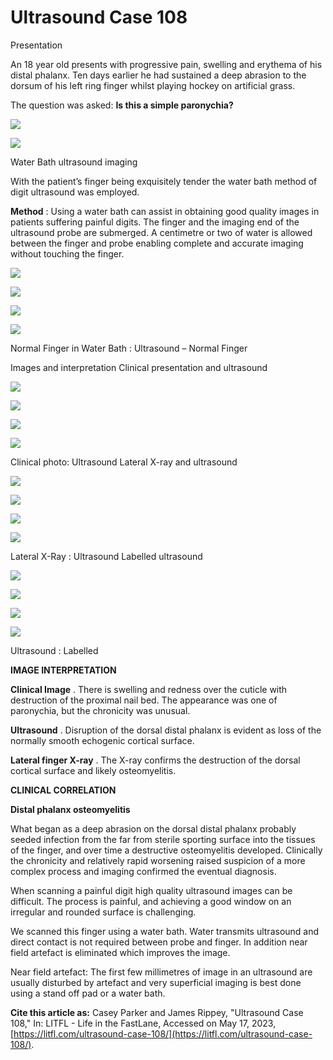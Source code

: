 # Ultrasound Case 108
Presentation


An 18 year old presents with progressive pain, swelling and erythema of his distal phalanx. Ten days earlier he had sustained a deep abrasion to the dorsum of his left ring finger whilst playing hockey on artificial grass.


The question was asked: **Is this a simple paronychia?** 

![](https://litfl.com/wp-content/uploads/2020/09/Ultrasound-108-finger-osteomyelitis.jpeg)

![](https://litfl.com/wp-content/uploads/2020/09/Ultrasound-108-finger-osteomyelitis.jpeg)


Water Bath ultrasound imaging


With the patient’s finger being exquisitely tender the water bath method of digit ultrasound was employed. 



**Method** : Using a water bath can assist in obtaining good quality images in patients suffering painful digits. The finger and the imaging end of the ultrasound probe are submerged. A centimetre or two of water is allowed between the finger and probe enabling complete and accurate imaging without touching the finger.

![](https://litfl.com/wp-content/uploads/2020/09/Ultrasound-case-108-Water-Bath-Normal-Finger-Ultrasound-Normal-Finger.jpg)

![](https://litfl.com/wp-content/uploads/2020/09/Ultrasound-case-108-Water-Bath-Normal-Finger-Ultrasound-Normal-Finger.jpg)

![](https://litfl.com/wp-content/uploads/2020/09/Water-Bath-Ultrasound-Normal-Finger..jpg)

![](https://litfl.com/wp-content/uploads/2020/09/Water-Bath-Ultrasound-Normal-Finger..jpg)


Normal Finger in Water Bath : Ultrasound – Normal Finger

Images and interpretation
Clinical presentation and ultrasound

![](https://litfl.com/wp-content/uploads/2020/09/Ultrasound-case-108-clinical-finger-photo.jpg)

![](https://litfl.com/wp-content/uploads/2020/09/Ultrasound-case-108-clinical-finger-photo.jpg)

![](https://litfl.com/wp-content/uploads/2020/09/Ultrasound-case-108-ultrasound-lateral-001.jpg)

![](https://litfl.com/wp-content/uploads/2020/09/Ultrasound-case-108-ultrasound-lateral-001.jpg)


Clinical photo: Ultrasound
Lateral X-ray and ultrasound

![](https://litfl.com/wp-content/uploads/2020/09/Ultrasound-case-108-x-ray-lateral-001..jpg)

![](https://litfl.com/wp-content/uploads/2020/09/Ultrasound-case-108-x-ray-lateral-001..jpg)

![](https://litfl.com/wp-content/uploads/2020/09/Ultrasound-case-108-ultrasound-lateral-001.jpg)

![](https://litfl.com/wp-content/uploads/2020/09/Ultrasound-case-108-ultrasound-lateral-001.jpg)


Lateral X-Ray : Ultrasound
Labelled ultrasound

![](https://litfl.com/wp-content/uploads/2020/09/Ultrasound-case-108-ultrasound-lateral-001.jpg)

![](https://litfl.com/wp-content/uploads/2020/09/Ultrasound-case-108-ultrasound-lateral-001.jpg)

![](https://litfl.com/wp-content/uploads/2020/09/Ultrasound-case-108-ultrasound-lateral-labelled..jpg)

![](https://litfl.com/wp-content/uploads/2020/09/Ultrasound-case-108-ultrasound-lateral-labelled..jpg)


Ultrasound : Labelled


**IMAGE INTERPRETATION** 



**Clinical Image** . There is swelling and redness over the cuticle with destruction of the proximal nail bed. The appearance was one of paronychia, but the chronicity was unusual. 



**Ultrasound** . Disruption of the dorsal distal phalanx is evident as loss of the normally smooth echogenic cortical surface. 



**Lateral finger X-ray** . The X-ray confirms the destruction of the dorsal cortical surface and likely osteomyelitis. 

**CLINICAL CORRELATION** 



**Distal phalanx osteomyelitis** 


What began as a deep abrasion on the dorsal distal phalanx probably seeded infection from the far from sterile sporting surface into the tissues of the finger, and over time a destructive osteomyelitis developed. Clinically the chronicity and relatively rapid worsening raised suspicion of a more complex process and imaging confirmed the eventual diagnosis. 


When scanning a painful digit high quality ultrasound images can be difficult. The process is painful, and achieving a good window on an irregular and rounded surface is challenging. 


We scanned this finger using a water bath. Water transmits ultrasound and direct contact is not required between probe and finger. In addition near field artefact is eliminated which improves the image. 


Near field artefact: The first few millimetres of image in an ultrasound are usually disturbed by artefact and very superficial imaging is best done using a stand off pad or a water bath.


**Cite this article as:**  Casey Parker and James Rippey, "Ultrasound Case 108," In: LITFL - Life in the FastLane, Accessed on May 17, 2023, [https://litfl.com/ultrasound-case-108/](https://litfl.com/ultrasound-case-108/).


